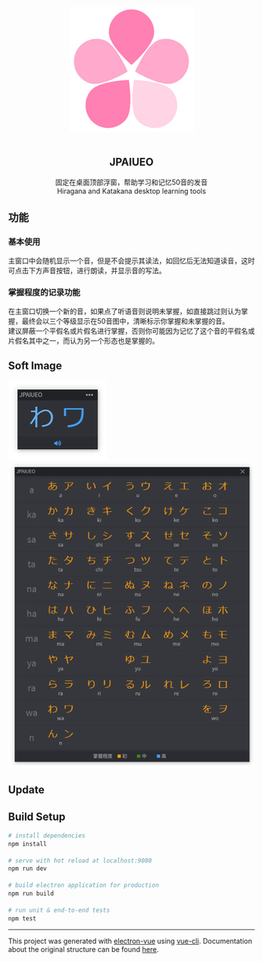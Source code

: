 
<div align="center">
<br>
<img width="256" src="./docs/images/logo.png" alt="electron-vue">
<br>
<br>
</div>
<p align="center" color="#6a737d">
<h2 align="center">JPAIUEO</h2>
</p>

<p align="center" color="#6a737d">
固定在桌面顶部浮窗，帮助学习和记忆50音的发音 <br>
Hiragana and Katakana desktop learning tools
</p>

## 功能
### 基本使用
主窗口中会随机显示一个音，但是不会提示其读法，如回忆后无法知道读音，这时可点击下方声音按钮，进行朗读，并显示音的写法。

### 掌握程度的记录功能
在主窗口切换一个新的音，如果点了听语音则说明未掌握，如直接跳过则认为掌握，最终会以三个等级显示在50音图中，清晰标示你掌握和未掌握的音。  
建议屏蔽一个平假名或片假名进行掌握，否则你可能因为记忆了这个音的平假名或片假名其中之一，而认为另一个形态也是掌握的。

## Soft Image  
<img  src="./docs/images/soft.png" alt="electron-vue">
<img  src="./docs/images/full.png" alt="electron-vue">

## Update
##

## Build Setup

``` bash 
# install dependencies
npm install

# serve with hot reload at localhost:9080
npm run dev

# build electron application for production
npm run build

# run unit & end-to-end tests
npm test
```
---

This project was generated with [electron-vue](https://github.com/SimulatedGREG/electron-vue) using [vue-cli](https://github.com/vuejs/vue-cli). Documentation about the original structure can be found [here](https://simulatedgreg.gitbooks.io/electron-vue/content/index.html).
